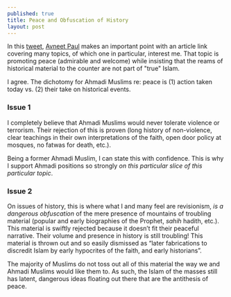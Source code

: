 ```yaml
---
published: true
title: Peace and Obfuscation of History
layout: post
---
```

In this [tweet](https://twitter.com/avneet_paul/status/715914253622976512), [Avneet Paul](https://twitter.com/avneet_paul) makes an important point with an article link covering many topics, of which one in particular, interest me. That topic is promoting peace (admirable and welcome) while insisting that the reams of historical material to the counter are not part of "true" Islam.

I agree. The dichotomy for Ahmadi Muslims re: peace is (1) action taken today vs. (2) their take on historical events.

### Issue 1 
I completely believe that Ahmadi Muslims would never tolerate violence or terrorism. Their rejection of this is proven (long history of non-violence, clear teachings in their own interpretations of the faith, open door policy at mosques, no fatwas for death, etc.). 

Being a former Ahmadi Muslim, I can state this with confidence. This is why I support Ahmadi positions so strongly _on this particular slice of this particular topic_.

### Issue 2
On issues of history, this is where what I and many feel are revisionism, *is a dangerous obfuscation* of the mere presence of mountains of troubling material (popular and early biographies of the Prophet, _sahih_ hadith, etc.). This material is swiftly rejected because it doesn’t fit their peaceful narrative. Their volume and presence in history is still troubling! This material is thrown out and so easily dismissed as “later fabrications to discredit Islam by early hypocrites of the faith, and early historians”.

The majority of Muslims do not toss out all of this material the way we and Ahmadi Muslims would like them to. As such, the Islam of the masses still has latent, dangerous ideas floating out there that are the antithesis of peace.